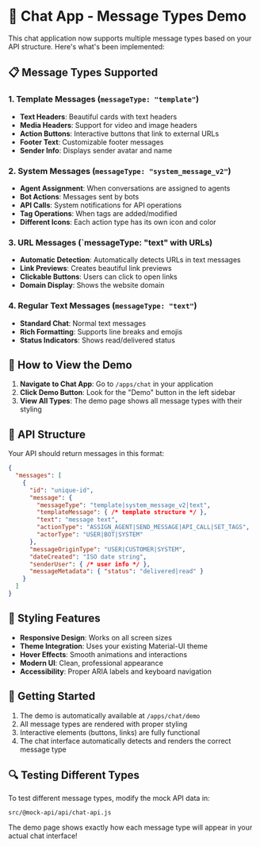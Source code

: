 # 🚀 Chat App - Message Types Demo

This chat application now supports multiple message types based on your API structure. Here's what's been implemented:

## 📋 Message Types Supported

### 1. **Template Messages** (`messageType: "template"`)
- **Text Headers**: Beautiful cards with text headers
- **Media Headers**: Support for video and image headers
- **Action Buttons**: Interactive buttons that link to external URLs
- **Footer Text**: Customizable footer messages
- **Sender Info**: Displays sender avatar and name

### 2. **System Messages** (`messageType: "system_message_v2"`)
- **Agent Assignment**: When conversations are assigned to agents
- **Bot Actions**: Messages sent by bots
- **API Calls**: System notifications for API operations
- **Tag Operations**: When tags are added/modified
- **Different Icons**: Each action type has its own icon and color

### 3. **URL Messages** (`messageType: "text" with URLs)
- **Automatic Detection**: Automatically detects URLs in text messages
- **Link Previews**: Creates beautiful link previews
- **Clickable Buttons**: Users can click to open links
- **Domain Display**: Shows the website domain

### 4. **Regular Text Messages** (`messageType: "text"`)
- **Standard Chat**: Normal text messages
- **Rich Formatting**: Supports line breaks and emojis
- **Status Indicators**: Shows read/delivered status

## 🎯 How to View the Demo

1. **Navigate to Chat App**: Go to `/apps/chat` in your application
2. **Click Demo Button**: Look for the "Demo" button in the left sidebar
3. **View All Types**: The demo page shows all message types with their styling

## 🔧 API Structure

Your API should return messages in this format:

```json
{
  "messages": [
    {
      "id": "unique-id",
      "message": {
        "messageType": "template|system_message_v2|text",
        "templateMessage": { /* template structure */ },
        "text": "message text",
        "actionType": "ASSIGN_AGENT|SEND_MESSAGE|API_CALL|SET_TAGS",
        "actorType": "USER|BOT|SYSTEM"
      },
      "messageOriginType": "USER|CUSTOMER|SYSTEM",
      "dateCreated": "ISO date string",
      "senderUser": { /* user info */ },
      "messageMetadata": { "status": "delivered|read" }
    }
  ]
}
```

## 🎨 Styling Features

- **Responsive Design**: Works on all screen sizes
- **Theme Integration**: Uses your existing Material-UI theme
- **Hover Effects**: Smooth animations and interactions
- **Modern UI**: Clean, professional appearance
- **Accessibility**: Proper ARIA labels and keyboard navigation

## 🚀 Getting Started

1. The demo is automatically available at `/apps/chat/demo`
2. All message types are rendered with proper styling
3. Interactive elements (buttons, links) are fully functional
4. The chat interface automatically detects and renders the correct message type

## 🔍 Testing Different Types

To test different message types, modify the mock API data in:
```
src/@mock-api/api/chat-api.js
```

The demo page shows exactly how each message type will appear in your actual chat interface!










